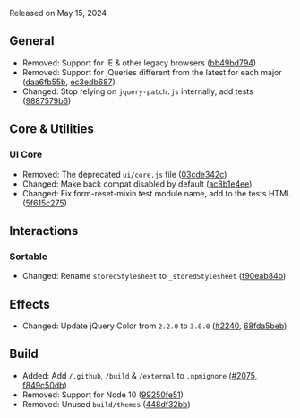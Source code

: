 <script>{
	"title": "jQuery UI 1.14.0-beta.1 Changelog"
}</script>

Released on May 15, 2024

## General

* Removed: Support for IE & other legacy browsers ([bb49bd794](https://github.com/jquery/jquery-ui/commit/bb49bd794bc8ea4238162725b518fb46234f3cf9))
* Removed: Support for jQueries different from the latest for each major ([daa6fb55b](https://github.com/jquery/jquery-ui/commit/daa6fb55b35065c49c0ffc879c94627bbf85404c), [ec3edb687](https://github.com/jquery/jquery-ui/commit/ec3edb687609af9677317dfd2ec80a5bec7b35c5))
* Changed: Stop relying on `jquery-patch.js` internally, add tests ([9887579b6](https://github.com/jquery/jquery-ui/commit/9887579b61972647f1478e64c5d7987f9d9cb039))

## Core &amp; Utilities

### UI Core

* Removed: The deprecated `ui/core.js` file ([03cde342c](https://github.com/jquery/jquery-ui/commit/03cde342cd360793a2439fa8dc93e441bbf73333))
* Changed: Make back compat disabled by default ([ac8b1e4ee](https://github.com/jquery/jquery-ui/commit/ac8b1e4eee8682e6825730c4823036a90031edad))
* Changed: Fix form-reset-mixin test module name, add to the tests HTML ([5f615c275](https://github.com/jquery/jquery-ui/commit/5f615c275d2c88305dd0733a12de3915a7c501af))

## Interactions

### Sortable

* Changed: Rename `storedStylesheet` to `_storedStylesheet` ([f90eab84b](https://github.com/jquery/jquery-ui/commit/f90eab84b5e9a65ce62f18106e3db0ee316913f6))

## Effects

* Changed: Update jQuery Color from `2.2.0` to `3.0.0` ([#2240](https://github.com/jquery/jquery-ui/issues/2240), [68fda5beb](https://github.com/jquery/jquery-ui/commit/68fda5beb2035faa1e30f26722417206705f3746))

## Build

* Added: Add `/.github`, `/build` & `/external` to `.npmignore` ([#2075](https://github.com/jquery/jquery-ui/issues/2075), [f849c50db](https://github.com/jquery/jquery-ui/commit/f849c50db11039c01e299b56c4f65dc6bd1e5fc0))
* Removed: Support for Node 10 ([99250fe51](https://github.com/jquery/jquery-ui/commit/99250fe517bf70a8d190b4a32a6633e4776e87fe))
* Removed: Unused `build/themes` ([448df32bb](https://github.com/jquery/jquery-ui/commit/448df32bb1fd468fc367fe82555b484a1405d554))
